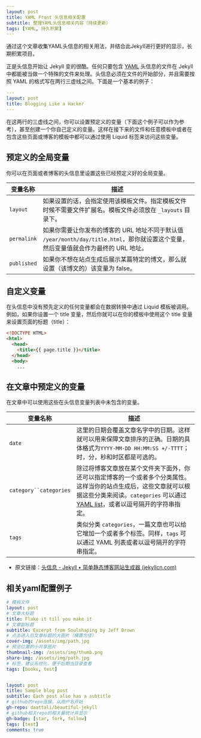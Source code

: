 ```yaml
---
layout: post
title: YAML Front 头信息相关配置
subtitle: 整理YAML头信息相关内容（持续更新）
tags: [YAML, 持久积累]
---
```


通过这个文章收集YAML头信息的相关用法，并结合此Jekyll进行更好的显示，长期积累项目。

正是头信息开始让 Jekyll 变的很酷。任何只要包含 [YAML](http://yaml.org/) 头信息的文件在 Jekyll 中都能被当做一个特殊的文件来处理。头信息必须在文件的开始部分，并且需要按照 YAML 的格式写在两行三虚线之间。下面是一个基本的例子：

```YAML
---
layout: post
title: Blogging Like a Hacker
---
```

在这两行的三虚线之间，你可以设置预定义的变量（下面这个例子可以作为参考），甚至创建一个你自己定义的变量。这样在接下来的文件和任意模板中或者在包含这些页面或博客的模板中都可以通过使用 Liquid 标签来访问这些变量。

## 预定义的全局变量

你可以在页面或者博客的头信息里设置这些已经预定义好的全局变量。

| 变量名称    | 描述                                                         |
| ----------- | ------------------------------------------------------------ |
| `layout`    | 如果设置的话，会指定使用该模板文件。指定模板文件时候不需要文件扩展名。模板文件必须放在 `_layouts` 目录下。 |
| `permalink` | 如果你需要让你发布的博客的 URL 地址不同于默认值 `/year/month/day/title.html`，那你就设置这个变量，然后变量值就会作为最终的 URL 地址。 |
| `published` | 如果你不想在站点生成后展示某篇特定的博文，那么就设置（该博文的）该变量为 false。 |

## 自定义变量

在头信息中没有预先定义的任何变量都会在数据转换中通过 Liquid 模板被调用。例如，如果你设置一个 title 变量，然后你就可以在你的模板中使用这个 title 变量来设置页面的标题（title）：

```html
<!DOCTYPE HTML>
<html>
  <head>
    <title>{{ page.title }}</title>
  </head>
  <body>
    ...
```

## 在文章中预定义的变量

在文章中可以使用这些在头信息变量列表中未包含的变量。

| 变量名称               | 描述                                                         |
| ---------------------- | ------------------------------------------------------------ |
| `date`                 | 这里的日期会覆盖文章名字中的日期。这样就可以用来保障文章排序的正确。日期的具体格式为`YYYY-MM-DD HH:MM:SS +/-TTTT`；时，分，秒和时区都是可选的。 |
| `category``categories` | 除过将博客文章放在某个文件夹下面外，你还可以指定博客的一个或者多个分类属性。这样当你的站点生成后，这些文章就可以根据这些分类来阅读。`categories` 可以通过 [YAML list](http://en.wikipedia.org/wiki/YAML#Lists)，或者以逗号隔开的字符串指定。 |
| `tags`                 | 类似分类 `categories`，一篇文章也可以给它增加一个或者多个标签。同样，`tags` 可以通过 YAML 列表或者以逗号隔开的字符串指定。 |

- 原文链接：[头信息 - Jekyll • 简单静态博客网站生成器 (jekyllcn.com)](http://jekyllcn.com/docs/frontmatter/)

## 相关yaml配置例子


~~~yaml
# 模板文件
layout: post
# 文章大标题
title: Flake it till you make it
# 文章副标题
subtitle: Excerpt from Soulshaping by Jeff Brown
# 点击进入后文章标题的大图片（横置为佳）
cover-img: /assets/img/path.jpg
# 预览位置的小共享图片
thumbnail-img: /assets/img/thumb.png
share-img: /assets/img/path.jpg
# 标签，建议系统化，便于后期当目录查看
tags: [books, test]


layout: post
title: Sample blog post
subtitle: Each post also has a subtitle
# github的repo连接，从用户名开始
gh-repo: daattali/beautiful-jekyll
# github相关repo的相关量统计并显示
gh-badge: [star, fork, follow]
tags: [test]
comments: true
~~~


